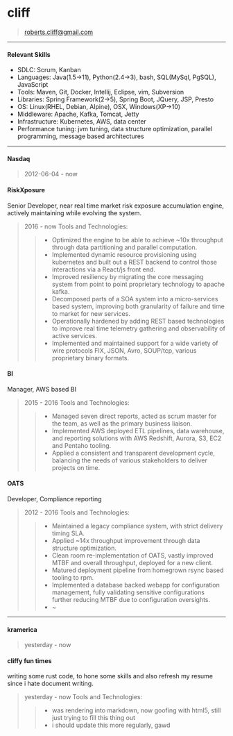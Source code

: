 # cliff
> roberts.cliff@gmail.com

---
#### Relevant Skills

- SDLC: Scrum, Kanban
- Languages: Java(1.5-&gt;11), Python(2.4-&gt;3), bash, SQL(MySql, PgSQL), JavaScript
- Tools:  Maven, Git, Docker, Intellij, Eclipse, vim, Subversion
- Libraries: Spring Framework(2-&gt;5), Spring Boot, JQuery, JSP, Presto
- OS: Linux(RHEL, Debian, Alpine), OSX, Windows(XP-&gt;10)
- Middleware: Apache, Kafka, Tomcat, Jetty
- Infrastructure: Kubernetes, AWS, data center
- Performance tuning: jvm tuning, data structure optimization, parallel programming, message based architectures


---
#### Nasdaq
> 2012-06-04 - now


#### RiskXposure
Senior Developer, near real time market risk exposure accumulation engine, actively maintaining while evolving the system.
>2016 - now
>Tools and Technologies: 
>> - Optimized the engine to be able to achieve ~10x throughput through data partitioning and parallel computation.
>> - Implemented dynamic resource provisioning using kubernetes and built out a REST backend to control those interactions via a React/js front end.
>> - Improved resiliency by migrating the core messaging system from point to point proprietary technology to apache kafka.
>> - Decomposed parts of a SOA system into a micro-services based system, improving both granularity of failure and time to market for new services.
>> - Operationally hardened by adding REST based technologies to improve real time telemetry gathering and observability of active services.
>> - Implemented and maintained support for a wide variety of wire protocols FIX, JSON, Avro, SOUP/tcp, various proprietary binary formats.

#### BI
Manager, AWS based BI
>2015 - 2016
>Tools and Technologies: 
>> - Managed seven direct reports, acted as scrum master for the team, as well as the primary business liaison.
>> - Implemented AWS deployed ETL pipelines, data warehouse, and reporting solutions with AWS Redshift, Aurora, S3, EC2 and Pentaho tooling.
>> - Applied a consistent and transparent development cycle, balancing the needs of various stakeholders to deliver projects on time.

#### OATS
Developer, Compliance reporting
>2012 - 2016
>Tools and Technologies: 
>> - Maintained a legacy compliance system, with strict delivery timing SLA.
>> - Applied ~14x throughput improvement through data structure optimization.
>> - Clean room re-implementation of OATS, vastly improved MTBF and overall throughput, deployed for a new client.
>> - Matured deployment pipeline from homegrown rsync based tooling to rpm.
>> - Implemented a database backed webapp for configuration management, fully validating sensitive configurations further reducing MTBF due to configuration oversights.
>> - ~


---
#### kramerica
> yesterday - now


#### cliffy fun times
writing some rust code, to hone some skills and also refresh my resume since i hate document writing.
>yesterday - now
>Tools and Technologies: 
>> - was rendering into markdown, now goofing with html5, still just trying to fill this thing out
>> - i should update this more regularly, gawd


